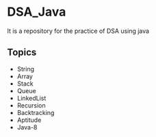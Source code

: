 # DSA_Java
It is a repository for the practice of DSA using java

## Topics
- String
- Array
- Stack
- Queue
- LinkedList
- Recursion
- Backtracking
- Aptitude
- Java-8
